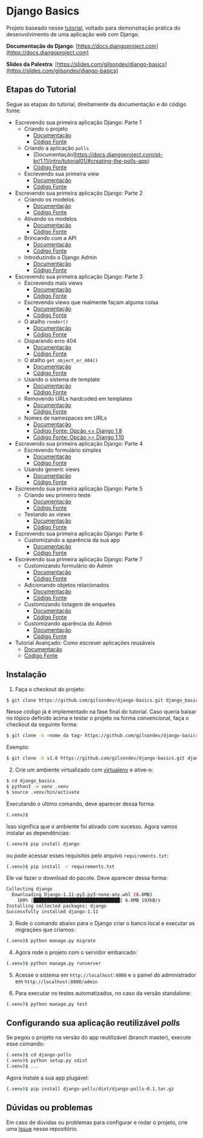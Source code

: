 # Django Basics

Projeto baseado nesse [tutorial](https://docs.djangoproject.com/pt-br/1.11/#first-steps), voltado para demonstração prática do desenvolvimento de uma aplicação web com Django.

**Documentação do Django**: [https://docs.djangoproject.com](https://docs.djangoproject.com)

**Slides da Palestra**: [https://slides.com/gilsondev/django-basics](https://slides.com/gilsondev/django-basics)

## Etapas do Tutorial

Segue as etapas do tutorial, direitamente da documentação e do código fonte:

- Escrevendo sua primeira aplicação Django: Parte 1
  - Criando o projeto
    - [Documentação](https://docs.djangoproject.com/pt-br/1.11/intro/tutorial01/#creating-a-project)
    - [Código Fonte](https://github.com/gilsondev/django-basics/tree/v1.0)
  - Criando a aplicação `polls`
    - [Documentação]https://docs.djangoproject.com/pt-br/1.11/intro/tutorial01/#creating-the-polls-app)
    - [Código Fonte](https://github.com/gilsondev/django-basics/tree/v2.0)
  - Escrevendo sua primeira view
    - [Documentação](https://docs.djangoproject.com/pt-br/1.11/intro/tutorial01/#write-your-first-view)
    - [Código Fonte](https://github.com/gilsondev/django-basics/tree/v3.0)
- Escrevendo sua primeira aplicação Django: Parte 2
  - Criando os modelos
    - [Documentação](https://docs.djangoproject.com/pt-br/1.11/intro/tutorial02/#creating-models)
    - [Código Fonte](https://github.com/gilsondev/django-basics/tree/v4.0)
  - Ativando os modelos
    - [Documentação](https://docs.djangoproject.com/pt-br/1.11/intro/tutorial02/#activating-models)
    - [Código Fonte](https://github.com/gilsondev/django-basics/tree/v5.0)
  - Brincando com a API
    - [Documentação](https://docs.djangoproject.com/pt-br/1.11/intro/tutorial02/#playing-with-the-api)
    - [Código Fonte](https://github.com/gilsondev/django-basics/tree/v6.0)
  - Introduzindo o Django Admin
    - [Documentação](https://docs.djangoproject.com/pt-br/1.11/intro/tutorial02/#introducing-the-django-admin)
    - [Código Fonte](https://github.com/gilsondev/django-basics/tree/v7.0)
- Escrevendo sua primeira aplicação Django: Parte 3
  - Escrevendo mais views
    - [Documentação](https://docs.djangoproject.com/pt-br/1.11/intro/tutorial03/#writing-more-views)
    - [Código Fonte](https://github.com/gilsondev/django-basics/tree/v8.0)
  - Escrevendo views que realmente façam alguma coisa
    - [Documentação](https://docs.djangoproject.com/pt-br/1.11/intro/tutorial03/#write-views-that-actually-do-something)
    - [Código Fonte](https://github.com/gilsondev/django-basics/tree/v9.1)
  - O atalho `render()`
    - [Documentação](https://docs.djangoproject.com/pt-br/1.11/intro/tutorial03/#a-shortcut-render)
    - [Código Fonte](https://github.com/gilsondev/django-basics/tree/v9.2)
  - Disparando erro 404
    - [Documentação](https://docs.djangoproject.com/pt-br/1.11/intro/tutorial03/#raising-a-404-error)
    - [Código Fonte](https://github.com/gilsondev/django-basics/tree/v9.3)
  - O atalho `get_object_or_404()`
    - [Documentação](https://docs.djangoproject.com/pt-br/1.11/intro/tutorial03/#a-shortcut-get-object-or-404)
    - [Código Fonte](https://github.com/gilsondev/django-basics/tree/v9.4)
  - Usando o sistema de template
    - [Documentação](https://docs.djangoproject.com/pt-br/1.11/intro/tutorial03/#use-the-template-system)
    - [Código Fonte](https://github.com/gilsondev/django-basics/tree/v9.5)
  - Removendo URLs hardcoded em templates
    - [Documentação](https://docs.djangoproject.com/pt-br/1.11/intro/tutorial03/#removing-hardcoded-urls-in-templates)
    - [Código Fonte](https://github.com/gilsondev/django-basics/tree/v9.6)
  - Nomes de namespaces em URLs
    - [Documentação](https://docs.djangoproject.com/pt-br/1.11/intro/tutorial03/#namespacing-url-names)
    - [Código Fonte: Opção <= Django 1.8](https://github.com/gilsondev/django-basics/tree/v9.7)
    - [Código Fonte: Opção >= Django 1.10](https://github.com/gilsondev/django-basics/tree/v9.8)
- Escrevendo sua primeira aplicação Django: Parte 4
  - Escrevendo formulário simples
    - [Documentação](https://docs.djangoproject.com/pt-br/1.11/intro/tutorial04/#write-a-simple-form)
    - [Código Fonte](https://github.com/gilsondev/django-basics/tree/v10)
  - Usando generic views
    - [Documentação](https://docs.djangoproject.com/pt-br/1.11/intro/tutorial04/#use-generic-views-less-code-is-better)
    - [Código Fonte](https://github.com/gilsondev/django-basics/tree/v11)
- Escrevendo sua primeira aplicação Django: Parte 5
  - Criando seu primeiro teste
    - [Documentação](https://docs.djangoproject.com/pt-br/1.11/intro/tutorial05/#writing-our-first-test)
    - [Código Fonte](https://github.com/gilsondev/django-basics/tree/v12)
  - Testando as views
    - [Documentação](https://docs.djangoproject.com/pt-br/1.11/intro/tutorial05/#test-a-view)
    - [Código Fonte](https://github.com/gilsondev/django-basics/tree/v12.1)
- Escrevendo sua primeira aplicação Django: Parte 6
  - Customizando a aparência da sua app
    - [Documentação](https://docs.djangoproject.com/pt-br/1.11/intro/tutorial06/#customize-your-app-s-look-and-feel)
    - [Código Fonte](https://github.com/gilsondev/django-basics/tree/v13)
- Escrevendo sua primeira aplicação Django: Parte 7
  - Customizando formulário do Admin
    - [Documentação](https://docs.djangoproject.com/pt-br/1.11/intro/tutorial07/#customize-the-admin-form)
    - [Código Fonte](https://github.com/gilsondev/django-basics/tree/v14)
  - Adicionando objetos relacionados
    - [Documentação](https://docs.djangoproject.com/pt-br/1.11/intro/tutorial07/#adding-related-objects)
    - [Código Fonte](https://github.com/gilsondev/django-basics/tree/v14.1)
  - Customizando listagem de enquetes
    - [Documentação](https://docs.djangoproject.com/pt-br/1.11/intro/tutorial07/#customize-the-admin-change-list)
    - [Código Fonte](https://github.com/gilsondev/django-basics/tree/v14.2)
  - Customizando aparência do Admin
    - [Documentação](https://docs.djangoproject.com/pt-br/1.11/intro/tutorial07/#customize-the-admin-look-and-feel)
    - [Código Fonte](https://github.com/gilsondev/django-basics/tree/v14.3)
- Tutorial Avançado: Como escrever aplicações reusáveis
  - [Documentação](https://docs.djangoproject.com/pt-br/1.11/intro/reusable-apps)
  - [Código Fonte](https://github.com/gilsondev/django-basics)

## Instalação

1. Faça o checkout do projeto:

```bash
$ git clone https://github.com/gilsondev/django-basics.git django_basics
```

Nesse código já é implementado na fase final do tutorial. Caso queria baixar no tópico definido acima e testar o projeto na forma convencional, faça o checkout da seguinte forma:

```bash
$ git clone -b <nome da tag> https://github.com/gilsondev/django-basics.git django_basics
```

Exemplo:

```bash
$ git clone -b v1.0 https://github.com/gilsondev/django-basics.git django_basics
```

2. Crie um ambiente virtualizado com [virtualenv]() e ative-o:

```bash
$ cd django_basics
$ python3 -m venv .venv
$ source .venv/bin/activate
```

Executando o último comando, deve aparecer dessa forma:

```bash
(.venv)$
```

Isso significa que o ambiente foi ativado com sucesso. Agora vamos instalar as dependências:

```bash
(.venv)$ pip install django
```

ou pode acessar esses requisitos pelo arquivo `requirements.txt`:

```bash
(.venv)$ pip install -r requirements.txt
```

Ele vai fazer o download do pacote. Deve aparecer dessa forma:

```bash
Collecting django
  Downloading Django-1.11-py2.py3-none-any.whl (6.6MB)
    100% |████████████████████████████████| 6.6MB 193kB/s
Installing collected packages: django
Successfully installed django-1.11
```


3. Rode o comando abaixo para o Django criar o banco local e executar as migrações que criamos:

```bash
(.venv)$ python manage.py migrate
```

4. Agora rode o projeto com o servidor embarcado:

```bash
(.venv)$ python manage.py runserver
```

5. Acesse o sistema em `http://localhost:8000` e o painel do administrador em `http://localhost:8000/admin`

6. Para executar os testes automatizados, no caso da versão standalone:

```bash
(.venv)$ python manage.py test
```

## Configurando sua aplicação reutilizável *polls*

Se pegou o projeto na versão do app reutilizável (branch master), execute esse comando:

```bash
(.venv)$ cd django-polls
(.venv)$ python setup.py sdist
(.venv)$ ...
```

Agora instale a sua app plugável:

```bash
(.venv)$ pip install django-polls/dist/django-polls-0.1.tar.gz
```

## Dúvidas ou problemas

Em caso de dúvidas ou problemas para configurar e rodar o projeto, crie uma [Issue](https://github.com/gilsondev/django-basics/issues) nesse repositório.
